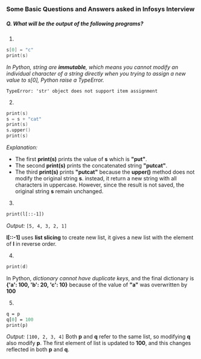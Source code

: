 ### Some Basic Questions and Answers asked in Infosys Interview

##### Q. What will be the output of the following programs?
1. 
```s = "put"
s[0] = "c"
print(s)
```
_In Python, string are **immutable**, which means you cannot modify an individual character of a string directly
when you trying to assign a new value to s[0], Python raise a *TypeError*._

`TypeError: 'str' object does not support item assignment`

2. 
```s = "put"
print(s)
s = s + "cat"
print(s)
s.upper()
print(s)
```
*Explanation:*
- The first **print(s)** prints the value of **s** which is **"put"**.
- The second **print(s)** prints the concatenated string **"putcat"**.
- The third **print(s)** prints **"putcat"** because the **upper()** method does not modify the original string **s**.
instead, it return a new string with all characters in uppercase. However, since the result is not saved, the original string **s** remain unchanged.

3. 
```l = [1, 2, 3, 4, 5]
print(l[::-1])
```
_Output:_
`[5, 4, 3, 2, 1]`

**l[::-1]** uses **list slicing** to create new list, it gives a new list with the element of **l** in reverse order.

4. 
```d = {"a":10, "b":20, "c": 10, "a": 100}
print(d)
```

In Python, _dictionary cannot have duplicate keys_, and the final dictionary is **{'a': 100, 'b': 20, 'c': 10}** because of the value of **"a"** was overwritten by **100**

5.
```p = [1, 2, 3, 4]
q = p
q[0] = 100
print(p)
```
_Output:_
`[100, 2, 3, 4]`
Both **p** and **q** refer to the same list, so modifying **q** also modify **p**. The first element of list is updated to **100**, and this changes reflected in both **p** and **q**.

